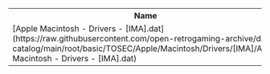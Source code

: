 <table>
<tr><th>Name</th><th>Size</th></tr>
<tr><td>
[Apple Macintosh - Drivers - [IMA].dat](https://raw.githubusercontent.com/open-retrogaming-archive/dat-catalog/main/root/basic/TOSEC/Apple/Macintosh/Drivers/[IMA]/Apple Macintosh - Drivers - [IMA].dat)
</td><td>843</td></tr>
</table>
